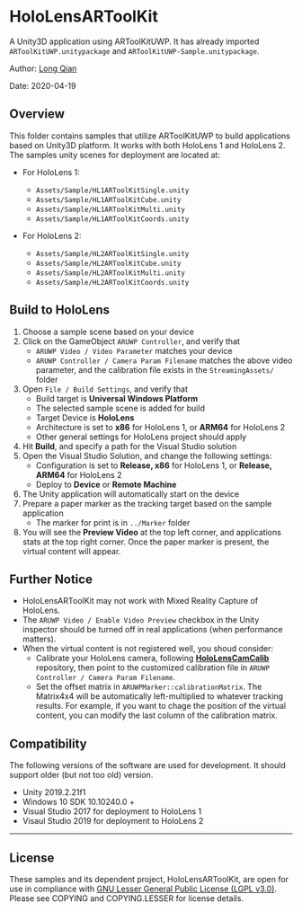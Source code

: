 HoloLensARToolKit
===
A Unity3D application using ARToolKitUWP. It has already imported ```ARToolKitUWP.unitypackage``` and ```ARToolKitUWP-Sample.unitypackage```.

Author: [Long Qian](http://longqian.me/aboutme)

Date: 2020-04-19

## Overview

This folder contains samples that utilize ARToolKitUWP to build applications based on Unity3D platform. It works with both HoloLens 1 and HoloLens 2. The samples unity scenes for deployment are located at:

* For HoloLens 1:
	* ```Assets/Sample/HL1ARToolKitSingle.unity```
	* ```Assets/Sample/HL1ARToolKitCube.unity```
	* ```Assets/Sample/HL1ARToolKitMulti.unity```
	* ```Assets/Sample/HL1ARToolKitCoords.unity```

* For HoloLens 2:
	* ```Assets/Sample/HL2ARToolKitSingle.unity```
	* ```Assets/Sample/HL2ARToolKitCube.unity```
	* ```Assets/Sample/HL2ARToolKitMulti.unity```
	* ```Assets/Sample/HL2ARToolKitCoords.unity```


## Build to HoloLens

1. Choose a sample scene based on your device
2. Click on the GameObject ```ARUWP Controller```, and verify that
	* ```ARUWP Video / Video Parameter``` matches your device
	* ```ARUWP Controller / Camera Param Filename``` matches the above video parameter, and the calibration file exists in the ```StreamingAssets/``` folder
3. Open ```File / Build Settings```, and verify that
	* Build target is **Universal Windows Platform**
	* The selected sample scene is added for build
	* Target Device is **HoloLens**
	* Architecture is set to **x86** for HoloLens 1, or **ARM64** for HoloLens 2
	* Other general settings for HoloLens project should apply
4. Hit **Build**, and specify a path for the Visual Studio solution
5. Open the Visual Studio Solution, and change the following settings:
	* Configuration is set to **Release, x86** for HoloLens 1, or **Release, ARM64** for HoloLens 2
	* Deploy to **Device** or **Remote Machine**
6. The Unity application will automatically start on the device
7. Prepare a paper marker as the tracking target based on the sample application
	* The marker for print is in ```../Marker``` folder
8. You will see the **Preview Video** at the top left corner, and applications stats at the top right corner. Once the paper marker is present, the virtual content will appear.


## Further Notice

* HoloLensARToolKit may not work with Mixed Reality Capture of HoloLens.
* The ```ARUWP Video / Enable Video Preview``` checkbox in the Unity inspector should be turned off in real applications (when performance matters).
* When the virtual content is not registered well, you shoud consider:
	* Calibrate your HoloLens camera, following **[HoloLensCamCalib](https://github.com/qian256/HoloLensCamCalib)** repository, then point to the customized calibration file in ```ARUWP Controller / Camera Param Filename```.
	* Set the offset matrix in ```ARUWPMarker::calibrationMatrix```. The Matrix4x4 will be automatically left-multiplied to whatever tracking results. For example, if you want to chage the position of the virtual content, you can modify the last column of the calibration matrix.


## Compatibility

The following versions of the software are used for development. It should support older (but not too old) version.

* Unity 2019.2.21f1
* Windows 10 SDK 10.10240.0 +
* Visual Studio 2017 for deployment to HoloLens 1
* Visaul Studio 2019 for deployment to HoloLens 2

---

## License
These samples and its dependent project, HoloLensARToolKit, are open for use in compliance with [GNU Lesser General Public License (LGPL v3.0)](https://www.gnu.org/licenses/lgpl-3.0.en.html). Please see COPYING and COPYING.LESSER for license details.
